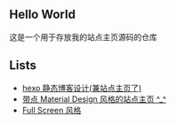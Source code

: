 ## Hello World

这是一个用于存放我的站点主页源码的仓库

## Lists

- [hexo 静态博客设计(兼站点主页了)](http://hexo.hxtao.site/hxtao.site/0/)
- [带点 Material Design 风格的站点主页 ^_^](http://hexo.hxtao.site/hxtao.site/1/)
- [Full Screen 风格](http://hexo.hxtao.site/hxtao.site/2/)